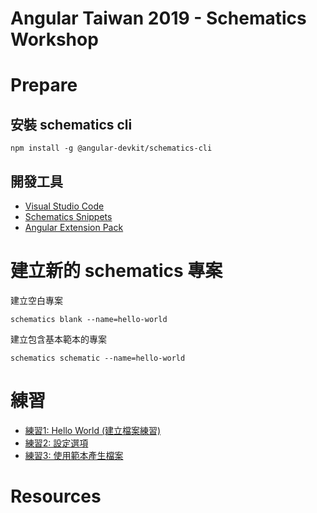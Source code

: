 # Angular Taiwan 2019 - Schematics Workshop

# Prepare

## 安裝 schematics cli

```
npm install -g @angular-devkit/schematics-cli
```

## 開發工具

- [Visual Studio Code](https://code.visualstudio.com/)
- [Schematics Snippets](https://marketplace.visualstudio.com/items?itemName=MikeHuang.vscode-schematics-snippets)
- [Angular Extension Pack](https://marketplace.visualstudio.com/items?itemName=doggy8088.angular-extension-pack)

# 建立新的 schematics 專案

建立空白專案

```shell
schematics blank --name=hello-world
```

建立包含基本範本的專案

```shell
schematics schematic --name=hello-world
```

# 練習

- [練習1: Hello World (建立檔案練習)](./src/hello-world/README.md)
- [練習2: 設定選項](./src/exercise-2/README.md)
- [練習3: 使用範本產生檔案](./src/exercise-3/README.md)

# Resources